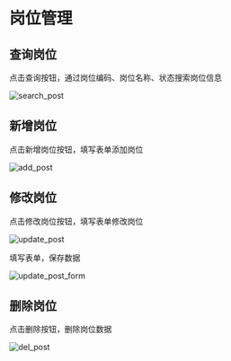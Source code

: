 # 岗位管理

## 查询岗位

点击查询按钮，通过岗位编码、岗位名称、状态搜索岗位信息

![search_post](/assets/img/system/post/search_post.png)

## 新增岗位

点击新增岗位按钮，填写表单添加岗位

![add_post](/assets/img/system/post/add_post.png)

## 修改岗位

点击修改岗位按钮，填写表单修改岗位

![update_post](/assets/img/system/post/update_post.png)

填写表单，保存数据

![update_post_form](/assets/img/system/post/update_post_form.png)

## 删除岗位

点击删除按钮，删除岗位数据

![del_post](/assets/img/system/post/del_post.png)